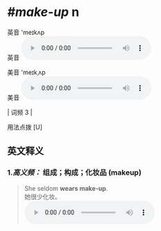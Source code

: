 # ***\#make-up*** n
英音 'meɪkʌp  
英音
<audio src="./media/makeup-B.aac" controls="controls"></audio>

美音 'meɪkˌʌp  
美音
<audio src="./media/makeup.aac" controls="controls"></audio>



| 词频 3 |  

用法点拨  [U]

英文释义
---
### 1.*高义频：* **组成；构成；化妆品 (makeup)**  

 > She seldom **wears make-up**.  
 > 她很少化妆。    
<audio src="./media/make-up-517_AAC.aac" controls="controls"></audio>


